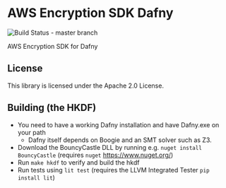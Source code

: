# AWS Encryption SDK Dafny

![Build Status - master branch](https://codebuild.us-west-2.amazonaws.com/badges?uuid=eyJlbmNyeXB0ZWREYXRhIjoiVmIzeGwwQmY5bXdMQXg2aVBneWtDc3FHSWRHTjYrNnVUem9nNXJFUmY2Rk1yRnJvSjJvK3JCL2RScFRjSVF1UjA1elR3L0xpTVpiNmRZS0RyWjJpTnBFPSIsIml2UGFyYW1ldGVyU3BlYyI6InBBQm1tT1BPNjB3RU9XUS8iLCJtYXRlcmlhbFNldFNlcmlhbCI6MX0%3D&branch=master)

AWS Encryption SDK for Dafny

## License

This library is licensed under the Apache 2.0 License. 

## Building (the HKDF)

* You need to have a working Dafny installation and have Dafny.exe on your path
  * Dafny itself depends on Boogie and an SMT solver such as Z3.
* Download the BouncyCastle DLL by running e.g. `nuget install BouncyCastle` (requires `nuget` https://www.nuget.org/)
* Run `make hkdf` to verify and build the hkdf
* Run tests using `lit test` (requires the LLVM Integrated Tester `pip install lit`)